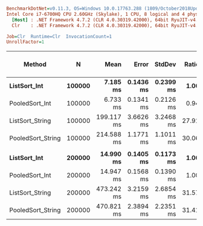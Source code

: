 ``` ini

BenchmarkDotNet=v0.11.3, OS=Windows 10.0.17763.288 (1809/October2018Update/Redstone5)
Intel Core i7-6700HQ CPU 2.60GHz (Skylake), 1 CPU, 8 logical and 4 physical cores
  [Host] : .NET Framework 4.7.2 (CLR 4.0.30319.42000), 64bit RyuJIT-v4.7.3260.0
  Clr    : .NET Framework 4.7.2 (CLR 4.0.30319.42000), 64bit RyuJIT-v4.7.3260.0

Job=Clr  Runtime=Clr  InvocationCount=1  
UnrollFactor=1  

```
|            Method |      N |       Mean |     Error |    StdDev | Ratio | RatioSD | Gen 0/1k Op | Gen 1/1k Op | Gen 2/1k Op | Allocated Memory/Op |
|------------------ |------- |-----------:|----------:|----------:|------:|--------:|------------:|------------:|------------:|--------------------:|
|      **ListSort_Int** | **100000** |   **7.185 ms** | **0.1436 ms** | **0.2399 ms** |  **1.00** |    **0.00** |           **-** |           **-** |           **-** |                   **-** |
|    PooledSort_Int | 100000 |   6.733 ms | 0.1341 ms | 0.2126 ms |  0.94 |    0.04 |           - |           - |           - |                   - |
|   ListSort_String | 100000 | 199.117 ms | 3.6626 ms | 3.2468 ms | 27.91 |    0.81 |           - |           - |           - |                   - |
| PooledSort_String | 100000 | 214.588 ms | 1.1771 ms | 1.1011 ms | 30.06 |    1.08 |           - |           - |           - |                   - |
|                   |        |            |           |           |       |         |             |             |             |                     |
|      **ListSort_Int** | **200000** |  **14.990 ms** | **0.1405 ms** | **0.1173 ms** |  **1.00** |    **0.00** |           **-** |           **-** |           **-** |                   **-** |
|    PooledSort_Int | 200000 |  14.947 ms | 0.1568 ms | 0.1390 ms |  1.00 |    0.01 |           - |           - |           - |                   - |
|   ListSort_String | 200000 | 473.242 ms | 3.2159 ms | 2.6854 ms | 31.57 |    0.28 |           - |           - |           - |                   - |
| PooledSort_String | 200000 | 470.821 ms | 2.3894 ms | 2.2351 ms | 31.41 |    0.30 |           - |           - |           - |                   - |
